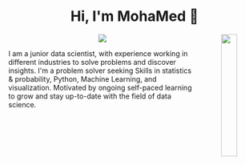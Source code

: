 
<h1 align="center">Hi, I'm MohaMed 👋</h1>
<p align="center">
  <a href="https://www.linkedin.com/in/mohamed-farid19/"><img src="https://img.shields.io/badge/linkedin-%230177B5?style=flat&logo=linkedin&logoColor=white"/></a>


  <img src="https://github.com/mohamedabusrea/mohamedabusrea/blob/master/profile-img.png" align="right" width="25%"/>

I am a junior data scientist, with experience working in different industries to solve problems and discover insights. I'm a problem solver 
seeking Skills in statistics & probability, Python, Machine Learning, and visualization. Motivated by ongoing self-paced learning to 
grow and stay up-to-date with the field of data science.

